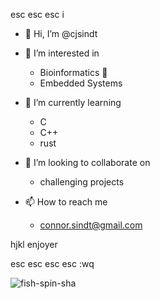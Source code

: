 esc
esc
esc
i

- 👋 Hi, I’m @cjsindt
- 👀 I’m interested in 
  - Bioinformatics 🦠
  - Embedded Systems
  
- 🌱 I’m currently learning
  - C
  - C++
  - rust
  
- 💞️ I’m looking to collaborate on
  - challenging projects
  
- 📫 How to reach me
  - connor.sindt@gmail.com

<!---
cjsindt/cjsindt is a ✨ special ✨ repository because its `README.md` (this file) appears on your GitHub profile.
You can click the Preview link to take a look at your changes.
--->

hjkl enjoyer

esc
esc
esc
esc
:wq

![fish-spin-sha](https://github.com/user-attachments/assets/9df75d13-358c-4b25-98b8-f491f408c796)
